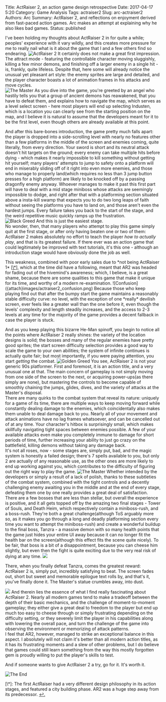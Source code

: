 Title: ActRaiser 2, an action game design retrospective
Date: 2017-04-17 5:20
Category: Game Analysis
Tags: actraiser2
Slug: arc-actraiser2
Authors: Arc
Summary: ActRaiser 2, and reflections on enjoyment derived from fast-paced action games. Arc makes an attempt at explaining why he also likes bad games.
Status: published

I've been holding my thoughts about ActRaiser 2 in for quite a while; peoples' experience with it vary wildly, and this creates more pressure for me to really nail what is it about the game that I and a few others find so endearing.
![ActRaiser 2]({attach}images/actraiser2_logo.gif)
It certainly does not make a great first impression. The attract mode - featuring the controllable character moving sluggishly, killing a few minor demons, and finishing off a larger enemy in a single hit - is, frankly, quite lifeless. Despite that, here some will already notice the unusual yet pleasant art style: the enemy sprites are large and detailed, and the player character boasts a lot of animation frames in his attacks and move cycles.  
![The Master]({attach}images/actraiser2_master_jump.png)
As you dive into the game, you're greeted by an angel who hastily tells you that a group of ancient demons has reawakened, that you have to defeat them, and explains how to navigate the map, which serves as a level select screen - here most players will end up selecting Industen, which is a location you can clearly see from the starting position on the map, and I believe it is natural to assume that the developers meant for it to be the first level, even though others are already available at this point.  

And after this bare-bones introduction, the game pretty much falls apart: the player is dropped into a side-scrolling level with nearly no features other than a few platforms in the middle of the screen and enemies coming, quite literally, from every direction. Your sword is short and its neutral attack doesn't hit targets on the ground; every enemy can take multiple hits before dying - which makes it nearly impossible to kill something without getting hit yourself; many players' attempts to jump to safety onto a platform will end in miserably sliding off of it right into even more enemies, and those who manage to properly land(which requires no less than 3 jump button presses for a high platform) are likely to be knocked off by a passing dragonfly enemy anyway. Whoever manages to make it past this first part will have to deal with a mid stage miniboss whose attacks are seemingly impossible to dodge, and right after that with a platforming section situated above a insta-kill swamp that expects you to do two long leaps of faith without seeing the platforms you have to land on, and those aren't even the hardest jumps. Every failure takes you back to the start of the stage, and the weird repetitive music quickly ramps up the frustration.  
![Black Greed]({attach}images/actraiser2_greed2.png)
And this is just the easiest stage.  
No wonder, then, that many players who attempt to play this game simply quit at the first stage, or after only having beaten one or two of them: ActRaiser 2 makes absolutely no effort to teach the player *how to actually play*, and that is its greatest failure. If there ever was an action game that could legitimately be improved with text tutorials, it's this one - although an introduction stage would have obviously done the job as well.  

<p id="footnote-back"></p>This weakness, combined with poor early sales due to *not being ActRaiser 1* [<a href="http://birb.uk/arc-actraiser2.html#footnote">\*</a>], which at the time did have a following, meant that AR2 was headed for fading out of the hivemind's awareness; which, I believe, is a great shame, because there are some qualities to this game that make it unique for its time, and worthy of a modern re-examination.  
![Confusion]({attach}images/actraiser2_confusion.png)
Because those who keep playing find out that after the bumpy start the game maintains a reasonably stable difficulty curve: no level, with the exception of one *really* devilish screen, ever feels like a greater wall than the one before it, even though the levels' complexity and length steadily increases, and the access to 2-3 levels at any time for the majority of the game provides a decent fallback in case the player is stuck.  

And as you keep playing this bizarre He-Man spinoff, you begin to notice all the points where ActRaiser 2 really shines: the variety of the location designs is solid; the bosses and many of the regular enemies have pretty good sprites; the start screen difficulty selection provides a good way to scale the game to your own abilities; the system of infinite continues is actually quite fair; but most importantly, if you were paying attention, you start *getting* the combat.
![Golden Greed]({attach}images/actraiser2_greed1.png)
You see, ActRaiser 2 is not your generic 90s platformer. First and foremost, it is an action title, and a very unusual one at that. The main concern of gameplay is not simply moving from one side of the screen to the next, or acquiring power-ups(as there simply are none), but mastering the controls to become capable of smoothly chaining the jumps, glides, dives, and the variety of attacks at the Master's disposal.  
There are many quirks to the combat system that reveal its nature: uniquely for a game of its time, there are multiple ways to keep moving forward while constantly dealing damage to the enemies, which coincidentally also makes them unable to deal damage back to you. Nearly all of your movement and attack animations have no lag frames whatsoever, and can be cancelled out of at any time. Your character's hitbox is surprisingly small, which makes skillfully navigating tight spaces between enemies possible. A few of your available attacks even make you completely immune to damage for short periods of time, further increasing your ability to just go crazy on the battlefield, killing demons without taking any damage back.  
It's not all roses, now - some stages are, simply put, bad, and the magic system is honestly a failed design; there's 7 spells available to you, but only 2 are actually of any reasonable use, as the other ones are more likely to end up working against you, which contributes to the difficulty of figuring out the right way to play the game.
![The Master]({attach}images/actraiser2_swordplant.png)
Whether intended by the developers or simply a result of a lack of polish, thanks to these subtleties of the combat system, combined with the tight controls and a decently challenging enemy awaiting you in the middle and at the end of every stage, defeating them one by one really provides a great deal of satisfaction. There are a few bosses that are less than stellar, but overall the experience is positive, and it all gets topped off by the amazing two final stages - Tower of Souls, and Death Heim, which respectively contain a miniboss-rush, and a boss-rush. They're both a great challenge(although ToS arguably more so, as it makes you go through a long and deadly platforming section every time you want to attempt the miniboss-rush) and create a wonderful buildup to the final boss, Tanzra - a massive demon with so many health points that the game just hides your entire UI away because it can no longer fit the health bar on the screen(although this effect fits the scene quite nicely). To be fair, that boss is a bit of a disappointment, because you can cheese him slightly, but even then the fight is quite exciting due to the very real risk of dying at any time.
![]({attach}images/actraiser2_credits1.png)

There, when you finally defeat Tanzra, comes the greatest reward: ActRaiser 2 is, simply put, incredibly satisfying to beat. The screen fades out, short but sweet and memorable epilogue text rolls by, and that's it, you've finally done it. The Master's statue crumbles away, into dust.

![]({attach}images/actraiser2_credits2.png)
And therein lies the essence of what I find really fascinating about ActRaiser 2. Nearly all modern games tend to make a tradeoff between the depth of their basic mechanics, and the challenge of moment-to-moment gameplay; they either give a great deal to freedom to the player but end up much too easy to cheese through or simply frustrating depending on the difficulty setting, or they severely limit the player in his capabilities along with lowering the overall pace, and turn the challenge of the game into observing the environment or memorizing of attack patterns.  
I feel that AR2, however, managed to strike an exceptional balance in this aspect. I absolutely will  not claim it's better than all modern action titles, as it has its frustrating moments and a slew of other problems, but I do believe that games could still learn something from the way this mostly forgotten gem is proudly willing to put the player's skills to test.

And if someone wants to give ActRaiser 2 a try, go for it. It's worth it.

![The End]({attach}images/actraiser2_end.png)

<p id="footnote"></p>[\*]: The first ActRaiser had a very different design philosophy in its action stages, and featured a city building phase. AR2 was a huge step away from its predecessor. <a href="http://birb.uk/arc-actraiser2.html#footnote-back">&#8617;.</a>

